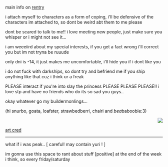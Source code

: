 
main info on [rentry](https://rentry.co/nulltitty)

i attach myself to characters as a form of coping, i'll be defensive of the characters im attached to, so dont be weird abt them to me please

dont be scared to talk to me!! i love meeting new people, just make sure you whisper or i might not see it...

i am weeeiird about my special interests, if you get a fact wrong i'll correct you but im not tryna be ruuude

only dni is -14, it just makes me uncomfortable, i'll hide you if i dont like you

i do not fuck with darkships, so dont try and befriend me if you ship anything like that cuz i think ur a freak

PLEASE interact if you're into slay the princess PLEASE PLEASE PLEASE!! i love stp and have no friends who do its so sad you guys..

okay whatever go my buildermonlings...

(hi snurbo, goata, loafster, strawbedberri, chairi and *bea*baboobie:3)




<p align="right">
<img src="https://files.catbox.moe/mq0jdc.webp">
</p> 

[art cred](https://x.com/PlumBuildermon)

---


what if i was peak.. [ careful! may contain yuri ! ]

im gonna use this space to rant about stuff [positive] at the end of the week i think, so every friday/saturday
